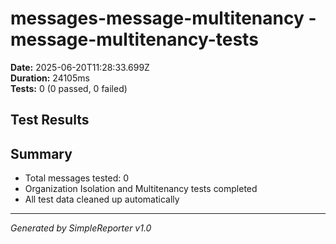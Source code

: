 # messages-message-multitenancy - message-multitenancy-tests

**Date:** 2025-06-20T11:28:33.699Z  
**Duration:** 24105ms  
**Tests:** 0 (0 passed, 0 failed)

## Test Results



## Summary

- Total messages tested: 0
- Organization Isolation and Multitenancy tests completed
- All test data cleaned up automatically

---
*Generated by SimpleReporter v1.0*
